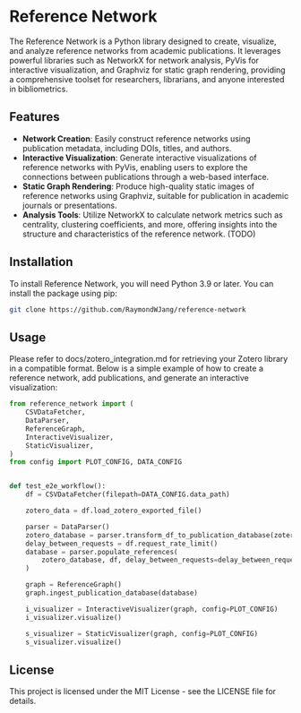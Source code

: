 # Reference Network

The Reference Network is a Python library designed to create, visualize, and analyze reference networks from academic publications. It leverages powerful libraries such as NetworkX for network analysis, PyVis for interactive visualization, and Graphviz for static graph rendering, providing a comprehensive toolset for researchers, librarians, and anyone interested in bibliometrics.

## Features

- **Network Creation**: Easily construct reference networks using publication metadata, including DOIs, titles, and authors.
- **Interactive Visualization**: Generate interactive visualizations of reference networks with PyVis, enabling users to explore the connections between publications through a web-based interface.
- **Static Graph Rendering**: Produce high-quality static images of reference networks using Graphviz, suitable for publication in academic journals or presentations.
- **Analysis Tools**: Utilize NetworkX to calculate network metrics such as centrality, clustering coefficients, and more, offering insights into the structure and characteristics of the reference network. (TODO)

## Installation

To install Reference Network, you will need Python 3.9 or later. You can install the package using pip:

```sh
git clone https://github.com/RaymondWJang/reference-network
```
## Usage

Please refer to docs/zotero_integration.md for retrieving your Zotero library in a compatible format.
Below is a simple example of how to create a reference network, add publications, and generate an interactive visualization:

```python
from reference_network import (
    CSVDataFetcher,
    DataParser,
    ReferenceGraph,
    InteractiveVisualizer,
    StaticVisualizer,
)
from config import PLOT_CONFIG, DATA_CONFIG


def test_e2e_workflow():
    df = CSVDataFetcher(filepath=DATA_CONFIG.data_path)

    zotero_data = df.load_zotero_exported_file()

    parser = DataParser()
    zotero_database = parser.transform_df_to_publication_database(zotero_data)
    delay_between_requests = df.request_rate_limit()
    database = parser.populate_references(
        zotero_database, df, delay_between_requests=delay_between_requests
    )

    graph = ReferenceGraph()
    graph.ingest_publication_database(database)

    i_visualizer = InteractiveVisualizer(graph, config=PLOT_CONFIG)
    i_visualizer.visualize()

    s_visualizer = StaticVisualizer(graph, config=PLOT_CONFIG)
    s_visualizer.visualize()
```

## License

This project is licensed under the MIT License - see the LICENSE file for details.
